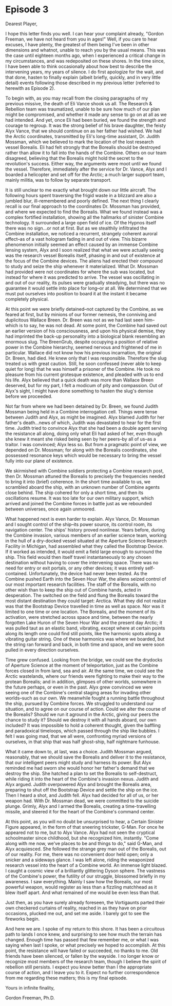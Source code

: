 # Episode 3

Dearest Player,

I hope this letter finds you well. I can hear your complaint already, "Gordon Freeman, we have not heard from you in ages!" Well, if you care to hear excuses, I have plenty, the greatest of them being I've been in other dimensions and whatnot, unable to reach you by the usual means. This was the case until eighteen months ago, when I experienced a critical change in my circumstances, and was redeposited on these shores. In the time since, I have been able to think occasionally about how best to describe the intervening years, my years of silence. I do first apologize for the wait, and that done, hasten to finally explain (albeit briefly, quickly, and in very little detail) events following those described in my previous letter (referred to herewith as Episode 2).

To begin with, as you may recall from the closing paragraphs of my previous missive, the death of Eli Vance shook us all. The Research & Rebellion team was traumatized, unable to be sure how much of our plan might be compromised, and whether it made any sense to go on at all as we had intended. And yet, once Eli had been buried, we found the strength and courage to regroup. It was the strong belief of his brave daughter, the feisty Alyx Vance, that we should continue on as her father had wished. We had the Arctic coordinates, transmitted by Eli's long-time assistant, Dr. Judith Mossman, which we believed to mark the location of the lost research vessel Borealis. Eli had felt strongly that the Borealis should be destroyed rather than allow it to fall into the hands of the Combine. Others on our team disagreed, believing that the Borealis might hold the secret to the revolution's success. Either way, the arguments were moot until we found the vessel. Therefore, immediately after the service for Dr. Vance, Alyx and I boarded a helicopter and set off for the Arctic; a much larger support team, mainly militia, was to follow by separate transport.

It is still unclear to me exactly what brought down our little aircraft. The following hours spent traversing the frigid waste in a blizzard are also a jumbled blur, ill-remembered and poorly defined. The next thing I clearly recall is our final approach to the coordinates Dr. Mossman has provided, and where we expected to find the Borealis. What we found instead was a complex fortified installation, showing all the hallmarks of sinister Combine technology. It surrounded a large open field of ice. Of the Hypnos itself there was no sign…or not at first. But as we stealthily infiltrated the Combine installation, we noticed a recurrent, strangely coherent auroral effect–as of a vast hologram fading in and out of view. This bizarre phenomenon initially seemed an effect caused by an immense Combine lensing system, Alyx and I soon realized that what we were actually seeing was the research vessel Borealis itself, phasing in and out of existence at the focus of the Combine devices. The aliens had erected their compound to study and seize the ship whenever it materialized. What Dr. Mossman had provided were not coordinates for where the sub was located, but instead for where it was predicted to arrive. The vessel was oscillating in and out of our reality, its pulses were gradually steadying, but there was no guarantee it would settle into place for long–or at all. We determined that we must put ourselves into position to board it at the instant it became completely physical.

At this point we were briefly detained–not captured by the Combine, as we feared at first, but by minions of our former nemesis, the conniving and duplicitous Wallace Breen. Dr. Breen was not as we had last seen him–which is to say, he was not dead. At some point, the Combine had saved out an earlier version of his consciousness, and upon his physical demise, they had imprinted the back-up personality into a biological blank resembling an enormous slug. The BreenGrub, despite occupying a position of relative power in the Combine hierarchy, seemed nervous and frightened of me in particular. Wallace did not know how his previous incarnation, the original Dr. Breen, had died. He knew only that I was responsible. Therefore the slug treated us with great caution. Still, he soon confessed (never able to keep quiet for long) that he was himself a prisoner of the Combine. He took no pleasure from his current grotesque existence, and pleaded with us to end his life. Alyx believed that a quick death was more than Wallace Breen deserved, but for my part, I felt a modicum of pity and compassion. Out of Alyx's sight, I might have done something to hasten the slug's demise before we proceeded.

Not far from where we had been detained by Dr. Breen, we found Judith Mossman being held in a Combine interrogation cell. Things were tense between Judith and Alyx, as might be imagined. Alyx blamed Judith for her father's death…news of which, Judith was devastated to hear for the first time. Judith tried to convince Alyx that she had been a double agent serving the resistance all along, doing only what Eli had asked of her, even though she knew it meant she risked being seen by her peers–by all of us–as a traitor. I was convinced; Alyx less so. But from a pragmatic point of view, we depended on Dr. Mossman; for along with the Borealis coordinates, she possessed resonance keys which would be necessary to bring the vessel fully into our plane of existence.

We skirmished with Combine soldiers protecting a Combine research post, then Dr. Mossman attuned the Borealis to precisely the frequencies needed to bring it into (brief) coherence. In the short time available to us, we scrambled aboard the ship, with an unknown number of Combine agents close behind. The ship cohered for only a short time, and then its oscillations resume. It was too late for our own military support, which arrived and joined the Combine forces in battle just as we rebounded between universes, once again unmoored.

What happened next is even harder to explain. Alyx Vance, Dr. Mossman and I sought control of the ship–its power source, its control room, its navigation center. The ships' history proved nonlinear. Years before, during the Combine invasion, various members of an earlier science team, working in the hull of a dry-docked vessel situated at the Aperture Science Research Facility in Michigan, had assembled what they called the Bootstrap Device. If it worked as intended, it would emit a field large enough to surround the ship. This field would then itself travel instantaneously to any chosen destination without having to cover the intervening space. There was no need for entry or exit portals, or any other devices; it was entirely self-contained. Unfortunately, the device had never been tested. As the Combine pushed Earth into the Seven Hour War, the aliens seized control of our most important research facilities. The staff of the Borealis, with no other wish than to keep the ship out of Combine hands, acted in desperation. The switched on the field and flung the Borealis toward the most distant destination they could target: Arctica. What they did not realize was that the Bootstrap Device travelled in time as well as space. Nor was it limited to one time or one location. The Borealis, and the moment of its activation, were stretched across space and time, between the nearly forgotten Lake Huron of the Seven Hour War and the present day Arctic; it was pulled taut as an elastic band, vibrating, except where at certain points along its length one could find still points, like the harmonic spots along a vibrating guitar string. One of these harmonics was where we boarded, but the string ran forward and back, in both time and space, and we were soon pulled in every direction ourselves.

Time grew confused. Looking from the bridge, we could see the drydocks of Aperture Science at the moment of teleportation, just as the Combine forces closed in from land, sea and air. At the same time, we could see the Arctic wastelands, where our friends were fighting to make their way to the protean Borealis; and in addition, glimpses of other worlds, somewhere in the future perhaps, or even in the past. Alyx grew convinced we were seeing one of the Combine's central staging areas for invading other worlds–such as our own. We meanwhile fought a running battle throughout the ship, pursued by Combine forces. We struggled to understand our situation, and to agree on our course of action. Could we alter the course of the Borealis? Should we run it aground in the Arctic, giving our peers the chance to study it? Should we destroy it with all hands aboard, our own included? It was impossible to hold a coherent thought, given the baffling and paradoxical timeloops, which passed through the ship like bubbles. I felt I was going mad, that we all were, confronting myriad versions of ourselves, in that ship that was half ghost-ship, half nightmare funhouse.

What it came down to, at last, was a choice. Judith Mossman argued, reasonably, that we should save the Borealis and deliver it to the resistance, that our intelligent peers might study and harness its power. But Alyx reminded me had sworn she would honor her father's demand that we destroy the ship. She hatched a plan to set the Borealis to self-destruct, while riding it into the heart of the Combine's invasion nexus. Judith and Alyx argued. Judith overpowered Alyx and brought the Borealis area, preparing to shut off the Bootstrap Device and settle the ship on the ice. Then I heard a shot, and Judith fell. Alyx had decided for all of us, or her weapon had. With Dr. Mossman dead, we were committed to the suicide plunge. Grimly, Alyx and I armed the Borealis, creating a time-travelling missile, and steered it for the heart of the Combine's command center.

At this point, as you will no doubt be unsurprised to hear, a Certain Sinister Figure appeared, in the form of that sneering trickster, G-Man.  For once he appeared not to me, but to Alyx Vance. Alyx had not seen the cryptical schoolmaster since childhood, but she recognized him, instantly. "Come along with me now, we've places to be and things to do," said G-Man, and Alyx acquiesced. She followed the strange grey man out of the Borealis, out of our reality. For me, there was no convenient door held open; only a snicker and a sideways glance. I was left alone, riding the weaponized research vessel into the heart of a Combine world. An immense light blazed. I caught a cosmic view of a brilliantly glittering Dyson sphere. The vastness of the Combine's power, the futility of our struggle, blossomed briefly in my awareness. I saw everything. Mainly I saw how the Borealis, our most powerful weapon, would register as less than a fizzling matchhead as it blew itself apart. And what remained of me would be even less than that.

Just then, as you have surely already foreseen, the Vortigaunts parted their own checkered curtains of reality, reached in as they have on prior occasions, plucked me out, and set me aside. I barely got to see the fireworks begin.

And here we are. I spoke of my return to this shore. It has been a circuitous path to lands I once knew, and surprising to see how much the terrain has changed. Enough time has passed that few remember me, or what I was saying when last I spoke, or what precisely we hoped to accomplish. At this point, the resistance will have failed or succeeded, no thanks to me. Old friends have been silenced, or fallen by the wayside. I no longer know or recognize most members of the research team, though I believe the spirit of rebellion still persists. I expect you know better than I the appropriate course of action, and I leave you to it. Expect no further correspondence from me regarding these matters; this is my final episode.

Yours in infinite finality,

Gordon Freeman, Ph.D.
